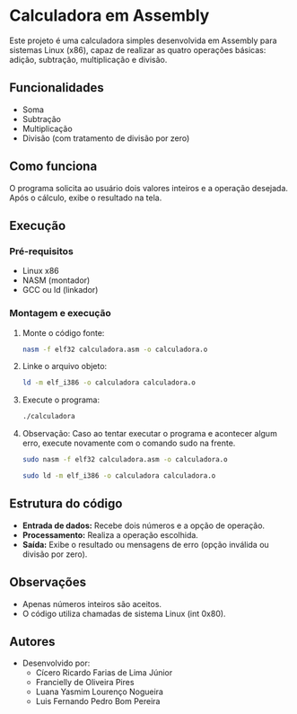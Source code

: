 # Calculadora em Assembly

Este projeto é uma calculadora simples desenvolvida em Assembly para sistemas Linux (x86), capaz de realizar as quatro operações básicas: adição, subtração, multiplicação e divisão.

## Funcionalidades
- Soma
- Subtração
- Multiplicação
- Divisão (com tratamento de divisão por zero)

## Como funciona
O programa solicita ao usuário dois valores inteiros e a operação desejada. Após o cálculo, exibe o resultado na tela.

## Execução
### Pré-requisitos
- Linux x86
- NASM (montador)
- GCC ou ld (linkador)

### Montagem e execução
1. Monte o código fonte:
   ```bash
   nasm -f elf32 calculadora.asm -o calculadora.o
   ```
2. Linke o arquivo objeto:
   ```bash
   ld -m elf_i386 -o calculadora calculadora.o
   ```
3. Execute o programa:
   ```bash
   ./calculadora
   ```
4. Observação:
   Caso ao tentar executar o programa e acontecer algum erro, execute novamente com o comando sudo na frente.
   ```bash
   sudo nasm -f elf32 calculadora.asm -o calculadora.o
   ```
   ```bash
   sudo ld -m elf_i386 -o calculadora calculadora.o
   ```

## Estrutura do código
- **Entrada de dados:** Recebe dois números e a opção de operação.
- **Processamento:** Realiza a operação escolhida.
- **Saída:** Exibe o resultado ou mensagens de erro (opção inválida ou divisão por zero).

## Observações
- Apenas números inteiros são aceitos.
- O código utiliza chamadas de sistema Linux (int 0x80).

## Autores
- Desenvolvido por:
   - Cícero Ricardo Farias de Lima Júnior
   - Francielly de Oliveira Pires
   - Luana Yasmim Lourenço Nogueira
   - Luis Fernando Pedro Bom Pereira
